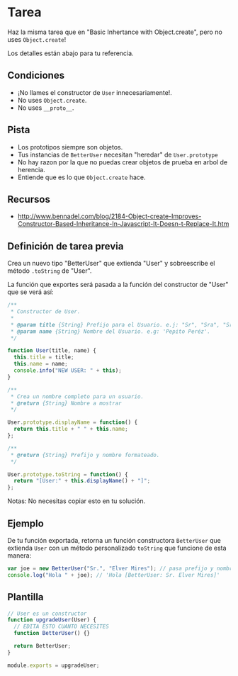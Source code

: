 # Tarea

Haz la misma tarea que en "Basic Inhertance with Object.create", pero no uses `Object.create`!

Los detalles están abajo para tu referencia.

## Condiciones

- ¡No llames el constructor de `User` innecesariamente!.
- No uses `Object.create`.
- No uses `__proto__`.

## Pista

- Los prototipos siempre son objetos.
- Tus instancias de `BetterUser` necesitan "heredar" de `User.prototype`
- No hay razon por la que no puedas crear objetos de prueba en arbol de herencia.
- Entiende que es lo que `Object.create` hace.

## Recursos

- http://www.bennadel.com/blog/2184-Object-create-Improves-Constructor-Based-Inheritance-In-Javascript-It-Doesn-t-Replace-It.htm

## Definición de tarea previa

Crea un nuevo tipo "BetterUser" que extienda "User" y sobreescribe el método `.toString` de "User".

La función que exportes será pasada a la función del constructor de "User" que se verá así:

```js
/**
 * Constructor de User.
 *
 * @param title {String} Prefijo para el Usuario. e.j: "Sr", "Sra", "Srta", etc.
 * @param name {String} Nombre del Usuario. e.g: 'Pepito Peréz'.
 */

function User(title, name) {
  this.title = title;
  this.name = name;
  console.info("NEW USER: " + this);
}

/**
 * Crea un nombre completo para un usuario.
 * @return {String} Nombre a mostrar
 */

User.prototype.displayName = function() {
  return this.title + " " + this.name;
};

/**
 * @return {String} Prefijo y nombre formateado.
 */

User.prototype.toString = function() {
  return "[User:" + this.displayName() + "]";
};
```

Notas: No necesitas copiar esto en tu solución.

## Ejemplo

De tu función exportada, retorna un función constructora `BetterUser` que extienda `User` con un método personalizado `toString` que funcione de esta manera:

```js
var joe = new BetterUser("Sr.", "Elver Mires"); // pasa prefijo y nombre
console.log("Hola " + joe); // 'Hola [BetterUser: Sr. Elver Mires]'
```

## Plantilla

```js
// User es un constructor
function upgradeUser(User) {
  // EDITA ESTO CUANTO NECESITES
  function BetterUser() {}

  return BetterUser;
}

module.exports = upgradeUser;
```
